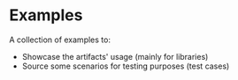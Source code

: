 # Examples

A collection of examples to:

- Showcase the artifacts' usage (mainly for libraries)
- Source some scenarios for testing purposes (test cases)
